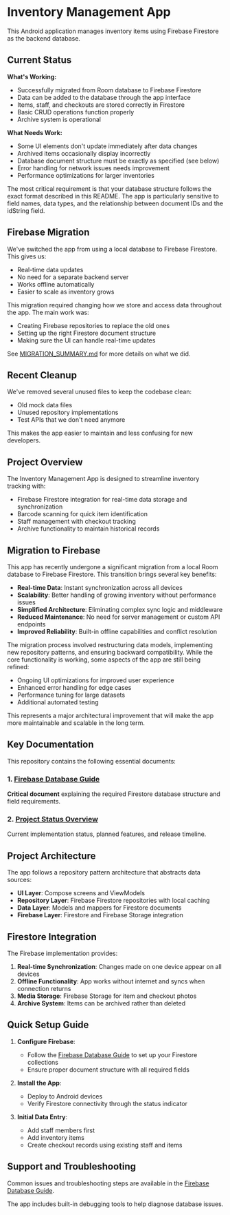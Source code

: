 # Inventory Management App

This Android application manages inventory items using Firebase Firestore as the backend database.

## Current Status

**What's Working:**
- Successfully migrated from Room database to Firebase Firestore
- Data can be added to the database through the app interface
- Items, staff, and checkouts are stored correctly in Firestore
- Basic CRUD operations function properly
- Archive system is operational

**What Needs Work:**
- Some UI elements don't update immediately after data changes
- Archived items occasionally display incorrectly
- Database document structure must be exactly as specified (see below)
- Error handling for network issues needs improvement
- Performance optimizations for larger inventories

The most critical requirement is that your database structure follows the exact format described in this README. The app is particularly sensitive to field names, data types, and the relationship between document IDs and the idString field.

## Firebase Migration

We've switched the app from using a local database to Firebase Firestore. This gives us:

- Real-time data updates
- No need for a separate backend server
- Works offline automatically
- Easier to scale as inventory grows

This migration required changing how we store and access data throughout the app. The main work was:
- Creating Firebase repositories to replace the old ones
- Setting up the right Firestore document structure
- Making sure the UI can handle real-time updates

See [MIGRATION_SUMMARY.md](MIGRATION_SUMMARY.md) for more details on what we did.

## Recent Cleanup

We've removed several unused files to keep the codebase clean:

- Old mock data files
- Unused repository implementations
- Test APIs that we don't need anymore

This makes the app easier to maintain and less confusing for new developers.

## Project Overview

The Inventory Management App is designed to streamline inventory tracking with:

- Firebase Firestore integration for real-time data storage and synchronization
- Barcode scanning for quick item identification 
- Staff management with checkout tracking
- Archive functionality to maintain historical records

## Migration to Firebase

This app has recently undergone a significant migration from a local Room database to Firebase Firestore. This transition brings several key benefits:

- **Real-time Data**: Instant synchronization across all devices
- **Scalability**: Better handling of growing inventory without performance issues
- **Simplified Architecture**: Eliminating complex sync logic and middleware
- **Reduced Maintenance**: No need for server management or custom API endpoints
- **Improved Reliability**: Built-in offline capabilities and conflict resolution

The migration process involved restructuring data models, implementing new repository patterns, and ensuring backward compatibility. While the core functionality is working, some aspects of the app are still being refined:

- Ongoing UI optimizations for improved user experience
- Enhanced error handling for edge cases
- Performance tuning for large datasets
- Additional automated testing

This represents a major architectural improvement that will make the app more maintainable and scalable in the long term.

## Key Documentation

This repository contains the following essential documents:

### 1. [Firebase Database Guide](FIREBASE_DATABASE_GUIDE.md)
**Critical document** explaining the required Firestore database structure and field requirements.

### 2. [Project Status Overview](PROJECT_STATUS.md)
Current implementation status, planned features, and release timeline.

## Project Architecture

The app follows a repository pattern architecture that abstracts data sources:

- **UI Layer**: Compose screens and ViewModels
- **Repository Layer**: Firebase Firestore repositories with local caching
- **Data Layer**: Models and mappers for Firestore documents
- **Firebase Layer**: Firestore and Firebase Storage integration

## Firestore Integration

The Firebase implementation provides:

1. **Real-time Synchronization**: Changes made on one device appear on all devices
2. **Offline Functionality**: App works without internet and syncs when connection returns
3. **Media Storage**: Firebase Storage for item and checkout photos
4. **Archive System**: Items can be archived rather than deleted

## Quick Setup Guide

1. **Configure Firebase**:
   - Follow the [Firebase Database Guide](FIREBASE_DATABASE_GUIDE.md) to set up your Firestore collections
   - Ensure proper document structure with all required fields

2. **Install the App**:
   - Deploy to Android devices
   - Verify Firestore connectivity through the status indicator

3. **Initial Data Entry**:
   - Add staff members first
   - Add inventory items
   - Create checkout records using existing staff and items

## Support and Troubleshooting

Common issues and troubleshooting steps are available in the [Firebase Database Guide](FIREBASE_DATABASE_GUIDE.md).

The app includes built-in debugging tools to help diagnose database issues.